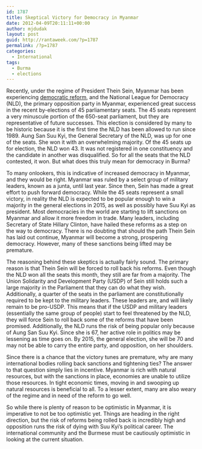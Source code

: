 ```yaml
---
id: 1787
title: Skeptical Victory for Democracy in Myanmar
date: 2012-04-09T20:11:11+00:00
author: mjdudak
layout: post
guid: http://rantaweek.com/?p=1787
permalink: /?p=1787
categories:
  - International
tags:
  - Burma
  - elections
---
```

Recently, under the regime of President Thein Sein, Myanmar has been experiencing [democratic reform](http://rantaweek.com/change-in-myanmar-perhaps-january-19-2012/ "Change in Myanmar, Perhaps – January 19, 2012"), and the National League for Democracy (NLD), the primary opposition party in Myanmar, experienced great success in the recent by-elections of 45 parliamentary seats. The 45 seats represent a very minuscule portion of the 650-seat parliament, but they are representative of future successes. This election is considered by many to be historic because it is the first time the NLD has been allowed to run since 1989. Aung San Suu Kyi, the General Secretary of the NLD, was up for one of the seats. She won it with an overwhelming majority. Of the 45 seats up for election, the NLD won 43. It was not registered in one constituency and the candidate in another was disqualified. So for all the seats that the NLD contested, it won. But what does this truly mean for democracy in Burma?

To many onlookers, this is indicative of increased democracy in Myanmar, and they would be right. Myanmar was ruled by a select group of military leaders, known as a junta, until last year. Since then, Sein has made a great effort to push forward democracy. While the 45 seats represent a small victory, in reality the NLD is expected to be popular enough to win a majority in the general elections in 2015, as well as possibly have Suu Kyi as president. Most democracies in the world are starting to lift sanctions on Myanmar and allow it more freedom in trade. Many leaders, including Secretary of State Hillary Clinton, have hailed these reforms as a step on the way to democracy. There is no doubting that should the path Thein Sein has laid out continue, Myanmar will become a strong, prospering democracy. However, many of these sanctions being lifted may be premature.

The reasoning behind these skeptics is actually fairly sound. The primary reason is that Thein Sein will be forced to roll back his reforms. Even though the NLD won all the seats this month, they still are far from a majority. The Union Solidarity and Development Party (USDP) of Sein still holds such a large majority in the Parliament that they can do what they wish. Additionally, a quarter of the seats in the parliament are constitutionally required to be kept to the military leaders. These leaders are, and will likely remain to be pro-USDP. This means that if the USDP and military leaders (essentially the same group of people) start to feel threatened by the NLD, they will force Sein to roll back some of the reforms that have been promised. Additionally, the NLD runs the risk of being popular only because of Aung San Suu Kyi. Since she is 67, her active role in politics may be lessening as time goes on. By 2015, the general election, she will be 70 and may not be able to carry the entire party, and opposition, on her shoulders.

Since there is a chance that the victory tunes are premature, why are many international bodies rolling back sanctions and tightening ties? The answer to that question simply lies in incentive. Myanmar is rich with natural resources, but with the sanctions in place, economies are unable to utilize those resources. In tight economic times, moving in and swooping up natural resources is beneficial to all. To a lesser extent, many are also weary of the regime and in need of the reform to go well.

So while there is plenty of reason to be optimistic in Myanmar, it is imperative to not be too optimistic yet. Things are heading in the right direction, but the risk of reforms being rolled back is incredibly high and opposition runs the risk of dying with Suu Kyi&#8217;s political career. The international community and the Burmese must be cautiously optimistic in looking at the current situation.